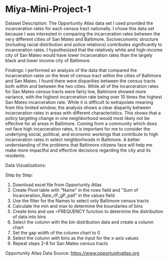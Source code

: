# Miya-Mini-Project-1
Dataset Description: The Opportunity Atlas data set I used provided the incarceration rates for each census tract nationally. I chose this data set because I was interested in comparing the incarceration rates between the very different cities of San Mateo and Baltimore. Socioeconomic structure (including racial distribution and police relations) contributes significantly to incarceration rates. I hypothesized that the relatively white and high-income city of San Mateo would have lower incarceration rates than the largely black and lower income city of Baltimore.

Findings: I performed an analysis of the data that compared the incarceration rates on the level of census tract within the cities of Baltimore and San Mateo. I found there were disparities between the census tracts both within and between the two  cities. While all of the incarceration rates for San Mateo census tracts were fairly low, Baltimore showed more variance, with the highest incarceration rate being over 10 times the highest San Mateo incarceration rate. While it is difficult to extrapolate meaning from this limited window, the analysis shows a clear disparity between incarceration rates in areas with different characteristics. This shows that a policy targeting change in one neighborhood would most likely not be effective for all areas in Baltimore. Coming from a community which does not face high incarceration rates, it is important for me to consider the underlying social, political, and economic workings that contribute to high incarceration rates in select neighborhoods in Baltimore. A better understanding of the problems that Baltimore citizens face will help me make more impactful and effective decisions regarding the city and its residents.  

Data Vizualizations:


Step by Step:
1. Download excel file from Opportunity Atlas
2. Create Pivot table with "Name" in the rows field and "Sum of Incarceration_Rate_rP_gP_pall" in the values field
3. Use the filter for the Names to select only Baltimore census tracts
4. Calculate the min and max to determine the boundaries of bins
5. Create bins and use =FREQUENCY function to determine the distribution of data into bins
6. Select the column with the bin distribution data and create a column chart
7. Set the gap width of the column chart to 0 
8. Select the column with bins as the input for the x-axis values
9. Repeat steps 2-8 for San Mateo census tracts 

Opportunity Atlas Data Source: https://www.opportunityatlas.org 

